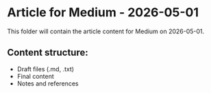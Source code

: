 # Article for Medium - 2026-05-01

This folder will contain the article content for Medium on 2026-05-01.

## Content structure:
- Draft files (.md, .txt)
- Final content
- Notes and references
